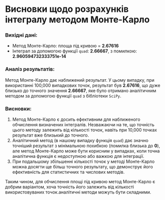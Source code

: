 # Висновки щодо розрахунків інтегралу методом Монте-Карло

### Вихідні дані:
- Метод Монте-Карло: площа під кривою = **2.67616**
- Інтеграл за допомогою функції `quad`: **2.66667**, з помилкою: **2.960594732333751e-14**

### Аналіз результатів:
Метод Монте-Карло дає наближений результат. У цьому випадку, при використанні 100,000 випадкових точок, результат був **2.67616**, що дуже близько до точного значення **2.66667**, яке було отримано аналітичним методом за допомогою функції `quad` з бібліотеки `SciPy`.

### Висновки:
1. Метод Монте-Карло є досить ефективним для наближеного обчислення визначених інтегралів. Незважаючи на те, що точність цього методу залежить від кількості точок, навіть при 10,000 точках результат вже близький до точного.
2. Аналітичний метод (в нашому випадку функція `quad`) дає значно точніший результат з мінімальною похибкою (помилка близька до **0**), але метод Монте-Карло може бути корисним у випадках, коли точна аналітична функція є недоступною або важкою для інтеграції.
3. При подальшому збільшенні кількості точок у методі Монте-Карло можна досягти ще більш точного результату, що демонструє його ефективність для статистичних та числових методів.

Таким чином, для обчислення площі під кривою метод Монте-Карло є добрим варіантом, хоча точність його залежить від кількості використовуваних точок.аналітичні методи можуть бути складними.